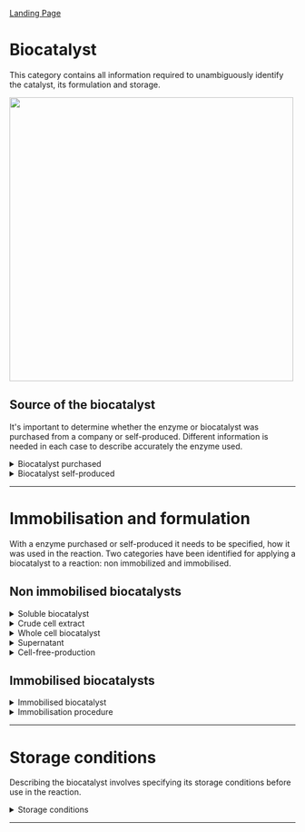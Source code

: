 [Landing Page](/Readme.md)

# Biocatalyst

This category contains all information required to unambiguously identify the catalyst, its formulation and storage. 

<img src="https://github.com/StephanM87/Strenda-biocatalysis/assets/106530250/47b53655-0c1c-4518-abc7-c2b8c550f55c" width="500">

## Source of the biocatalyst

It's important to determine whether the enzyme or biocatalyst was purchased from a company or self-produced. Different information is needed in each case to describe accurately the enzyme used.

<details> <Summary>Biocatalyst purchased</Summary>

### BiocatalystPurchased

Important information for characterizing the biocatalyst and determining its origin.

- __name__
  - Type: string
  - Description: The name of the biocatalyst can be either generic based on its function and the type of reaction it catalyzes, for example, 'Lipase' or more specific by describing the genus and species, such as 'Bacillus amyloliquefaciens alpha-amylase'.

- __ecnumber__
  - Type: string
  - Description: Numerical classification system that categorizes enzymes based on their biochemical function and reaction mechanism, such as EC 3.1.4.12.

- __chemical_reaction__
  - Type: string
  - Description: The chemical reaction catalyzed by the biocatalyst.

- __sequence__
  - Type: string
  - Description: The amino acid sequence of the biocatalyst.

- __origin_organism__
  - Type: string
  - Description: The specific species or source from which the enzyme is derived or isolated. It includes information about the genus and species of the organism. However, the cell type from which the biocatalyst is        derived could be bacterial, as well as plant, animal, or other sources.

- __supplier__
  - Type: string
  - Description: Information about the supplier from which the enzyme was purchased.

- __production_organism__
  - Type: string
  - Description: Information about the organism in which the biocatalyst was produced is crucial in the context of heterologous gene expression.

- __posttranslational_modification__
  - Type: string
  - Description: Information about any chemical modifications or alterations that occur to the biocatalyst's protein structure after translation. This may include: Phosphorylation, glycosylation, acetylation,               methylation, ubiquitination and other modifications.

- __purity__
  - Type: float
  - Description: Purity of enzymes typically expressed in percentage (%). It is usually stated as the percentage of the pure enzyme or active component relative to the total amount of the substance.

- __purity_specification__
  - Type: string
  - Description: Description of how the purity of the biocatalyst was determined. In case of purchased enzymes, this information is often available in the product specification sheet.

- __formulation__
  - Type: string
  - Description: Depending on the formulation, the biocatalyst may be in a liquid form within a solvent or as a solid powder. It defines the physical state in which the biocatalyst is used. Additional information           regarding the application or formulation in the experiment should be entered in the next subcategory.

</details>

<details> <Summary>Biocatalyst self-produced</Summary>

### BiocatalystSelfProduced

Important information to characterize the biocatalyst and to describe it clearly.

- __name__
  - Type: string
  - Description: The name of the biocatalyst can be either generic based on its function and the type of reaction it catalyzes, for example, 'Lipase' or more specific by describing the genus and species, such as           'Bacillus amyloliquefaciens alpha-amylase'.

- __ecnumber__
  - Type: string
  - Description: Numerical classification system that categorizes enzymes based on their biochemical function and reaction mechanism, such as EC 3.1.4.12.

- __chemical_reaction__
  - Type: string
  - Description: The chemical reaction catalyzed by the biocatalyst.

- __sequence__
  - Type: string
  - Description: The amino acid sequence of the biocatalyst.

- __origin_organism__
  - Type: string
  - Description: The specific species or source from which the enzyme is derived or isolated. It includes information about the genus and species of the organism.

- __production_organism__
  - Type: string
  - Description: Information about the organism in which the biocatalyst was produced is crucial in the context of heterologous gene expression.

- __posttranslational_modification__
  - Type: string
  - Description: Information about any chemical modifications or alterations that occur to the biocatalyst's protein structure after translation. This may include: Phosphorylation, glycosylation, acetylation,               methylation, ubiquitination and other            modifications.

- __purity__
  - Type: float
  - Description: Purity of enzymes typically expressed in percentage (%). It is usually stated as the percentage of the pure enzyme or active component relative to the total amount of the substance.

- __purity_specification__
  - Type: string
  - Description: The choice of method for the purity determination depends on the type of enzyme and the available resources and may include gel electrophoresis, HPLC, ELISA, Western blotting, etc.

- __purification_method__
  - Type: string
  - Description: The choice of purification methods is diverse and can impact the enzyme, with possible methods including chromatographic techniques, precipitation, HPLC, ultrafiltration, dialysis, salt fractionation,      etc.

- __formulation__
  - Type: string
  - Description: Depending on the formulation, the biocatalyst may be in a liquid form within a solvent or as a solid powder. It defines the physical state in which the biocatalyst is used. Additional information           regarding the application or formulation in the experiment should be entered in the next subcategory.

<hr>

- __special_treatment__
  - Type: string
  - Description: If there are any other specific methods, procedures, characteristics or aspects related to the biocatalyst that are important for reproducibility and are not described by the aforementioned metadata,       they should be explained here.

</details>

<hr>

# Immobilisation and formulation

With a enzyme purchased or self-produced it needs to be specified, how it was used in the reaction. Two categories have been identified for applying a biocatalyst to a reaction: non immobilized and immobilised.

## Non immobilised biocatalysts

<details> <Summary>Soluble biocatalyst</Summary>

### SolubleBiocatalyst

- __concentration__
  - Type: posfloat
  - Description: The concentration of the biocatalyst.
 
- __concentration_unit__
  - Type: string
  - Description: The concentration of the biocatalyst is typically expressed in M (Molar), mmol/L (millimoles per liter), or µmol/L (micromoles per liter).

- __concentration_determination_method__
  - Type: string
  - Description: It is important to specify the type of concentration determination. Various methods for determining the concentration of enzymes can be distinguished, including the Bradford method, Lowry method, UV        absorption, activity assays, ELISA, etc.

- __activity__:
  - Type: float
  - Description: The activity of the biocatalyst can be expressed either as volumetric activity, which considers the total activity of the enzyme in the solution, or as specific activity, which takes into account the       enzyme's purity and indicates the activity       of an enzyme per unit of enzyme protein or enzyme mass.

- __activity_unit__
  - Type: string
  - Description: In the case of specific activity, the enzyme's activity is expressed in U/mg (Units per milligram), while in the case of volumetric activity, it's expressed in U/mL (Units per milliliter).

- __activity_determination_method__
  - Type: string
  - Description: Enzyme activity can be measured in various ways, including spectrophotometrically, colorimetrically, fluorometrically, using biosensors, etc.

- __formulation__
  - Type: string
  - Description: Depending on the formulation, the biocatalyst may be in a liquid form within a solvent or as a solid powder. It defines the physical state in which the biocatalyst is applied in the reaction.
 
<hr>

- __special_treament__
  - Type: string
  - Description: If there are any other specific methods, procedures, characteristics or aspects related to the biocatalyst that are important for reproducibility and are not described by the aforementioned metadata,       they should be explained here.
  
</details>

<details> <Summary>Crude cell extract</Summary>
  
### CrudeCellExtract

- __cell_disruption_process__
  - Type: string
  - Description: Cell disruption methods include various techniques such as mechanical disruption (e.g., ultrasound), chemical disruption (e.g., detergents), thermal disruption, etc.

- __concentration__
  - Type: posfloat
  - Description: The concentration of the biocatalyst.
 
- __concentration_unit__
  - Type: string
  - Description: The concentration of the biocatalyst is typically expressed in M (Molar), mmol/L (millimoles per liter), or µmol/L (micromoles per liter).

- __concentration_determination_method__
  - Type: string
  - Description: It is important to specify the type of concentration determination. Various methods for determining the concentration of enzymes can be distinguished, including the Bradford method, Lowry method, UV        absorption, activity assays, ELISA, etc.
 
 <hr>

- __special_treament__
  - Type: string
  - Description: If there are any other specific methods, procedures, characteristics or aspects related to the biocatalyst that are important for reproducibility and are not described by the aforementioned metadata,       they should be explained here.

</details>

<details> <Summary>Whole cell biocatalyst</Summary>

### WholeCellBiocatalyst

- __harvesting_method__
  - Type: string
  - Description: In biotechnological processes, there are various methods for harvesting cells, including centrifugation, filtration, precipitation, etc.
 
- __concentration__
  - Type: posfloat
  - Description: Typically, in the case of whole-cell catalysts, the cell concentration or cell mass is used as a measure of the quantity of cells used.
 
- __concentration_unit__
  - Type: string
  - Description: When the cells are lyophilized, the quantity of lyophilized cells can be specified in grams or kilograms. If wet cells are used, the cell concentration can be indicated in cells per milliliter              (cells/mL) or cells per gram (cells/g) of wet cell weight.

- __concentration_determination_method__
  - Type: string
  - Description: It is important to specify the type of concentration determination. Various methods for determining the concentration of enzymes can be distinguished, including flow cytometry or the measurement of the     dry weight of biomass, etc.
 
- __formulation__
  - Type: string
  - Description: When applying a whole cell biocatalyst, there are various options. For example, the cells can be cultivated and then lyophilized or used directly as wet cells.

 <hr>

- __special_treament__
  - Type: string
  - Description: If there are any other specific methods, procedures, characteristics or aspects related to the biocatalyst that are important for reproducibility and are not described by the aforementioned metadata,       they should be explained here.

</details>

<details> <Summary>Supernatant</Summary>

### Supernatant

- __separation_method__
  - Type: string
  - Description: There are various methods to separate the supernatant from the cells, common methods include centrifugation, filtration, sedimentation, flow cytometry, etc.

- __concentration__
  - Type: posfloat
  - Description: The concentration of the biocatalyst.
 
- __concentration_unit__
  - Type: string
  - Description: The concentration of the biocatalyst is typically expressed in M (Molar), mmol/L (millimoles per liter), or µmol/L (micromoles per liter).

- __concentration_determination_method__
  - Type: string
  - Description: It is important to specify the type of concentration determination. Various methods for determining the concentration of enzymes can be distinguished, including the Bradford method, Lowry method, UV        absorption, activity assays, ELISA, etc.
 
 <hr>

- __special_treament__
  - Type: string
  - Description: If there are any other specific methods, procedures, characteristics or aspects related to the biocatalyst that are important for reproducibility and are not described by the aforementioned metadata,       they should be explained here.

</details>

<details> <Summary>Cell-free-production</Summary>

### CellFreeProduction

- __source_of_cellfree_extract__
  - Type: string
  - Description: Specification of the organism or cell type from which the cell-free extract is derived. This could be bacterial, plant, animal, or another sources.
 
- __concentration__
  - Type: posfloat
  - Description: The concentration of the biocatalyst.
 
- __concentration_unit__
  - Type: string
  - Description: The concentration of the biocatalyst is typically expressed in M (Molar), mmol/L (millimoles per liter), or µmol/L (micromoles per liter).

- __concentration_determination_method__
  - Type: string
  - Description: It is important to specify the type of concentration determination. Various methods for determining the concentration of enzymes can be distinguished, including the Bradford method, Lowry method, UV        absorption, activity assays, ELISA, etc.  
 
<hr>

- __special_treament__
  - Type: string
  - Description: If there are any other specific methods, procedures, characteristics or aspects related to the biocatalyst that are important for reproducibility and are not described by the aforementioned metadata,       they should be explained here.

</details>


## Immobilised biocatalysts

<details> <Summary>Immobilised biocatalyst</Summary>

### ImmobilisedBiocatalyst

- __purification_method__
  - Type: string
  - Description: TThe purification methods can vary depending on whether it involves whole cells or free enzymes. In the case of whole cells, methods such as centrifugation, filtration, or flow cytometry can be             employed. In the case of free enzymes, methods like cell lysis, filtration, chromatography, and precipitation, among others, may be used.

- __concentration__
  - Type: posfloat
  - Description: The concentration of the biocatalyst or the whole cells on the immobilised phase.
 
- __concentration_unit__
  - Type: string
  - Description: For immobilized enzymes, the concentration can be expressed in units such as mg/mL (milligrams of enzyme per milliliter) or g/L (grams of enzyme per liter). When it comes to immobilized cells, units        such as cells/mL (cells per milliliter) or cells/g (cells per gram) of the carrier material or immobilizing matrix can be used.

- __concentration_determination_method__
  - Type: string
  - Description: Various methods are available to determine the concentration of immobilized enzymes or cells. For immobilized enzymes, methods such as protein measurement or enzymatic activity assays can be used. For      immobilized cells, methods like flow cytometry or biomass measurement are applicable.

<hr>

- __special_treament__
  - Type: string
  - Description: If there are any other specific methods, procedures, characteristics or aspects related to the biocatalyst that are important for reproducibility and are not described by the aforementioned metadata,       they should be explained here.

</details>

<details> <Summary>Immobilisation procedure</Summary>

### ImmobilisationProcedure

- __immobilisation_method__
  - Type: string
  - Description: Method for immobilising the enzyme. Common methods are e.g. adsorption, embedding in matrices, crosslinking, coimmobilization with carrier materials, etc.
 
- __carrier_material__
  - Type: string
  - Despription: If you a support material was used, the name of the support material must be specified. This could be e.g. a gel, a membrane or a particle. (__if_applicable__)

<hr>

- __special_treament__
  - Type: string
  - Description: If there are any other specific methods, procedures, characteristics or aspects related to the biocatalyst that are important for reproducibility and are not described by the aforementioned metadata,       they should be explained here.

</details>

<hr>

# Storage conditions

Describing the biocatalyst involves specifying its storage conditions before use in the reaction.

<details> <Summary>Storage conditions</Summary>

### StorageConditions 

- __temperature__
  - Type: float
  - Description: The temperature at which the reactant is stored.
 
- __temperature_unit__
  - Type: string
  - Description: The temperature can be specified in units such as K, °C, or °F.

- __storage_start__
  - Type: date
  - Description: The date since the reactant has been stored.

- __additives__
  - Type: string
  - Description: Additives for the storage of reactants can include antioxidants, stabilizers, drying agent, or even inert gases (argon, nitrogen), among others.

- __removing/rethawing__
  - Type: sting
  - Description: For specific applications, it may be crucial to track how often the reactant has been removed from storage and, if applicable, thawed.

- __thawing_process__
  - Type: string
  - Description: If the reactant needs to be frozen, it is also important to know how this was carried out.

<hr>
 
- __special_treament__
  - Type: string
  - Description: If there are any other specific characteristics or aspects related to the biocatalyst that are important for reproducibility and are not described by the aforementioned metadata, they should be             explained here.


</details>

<hr>
